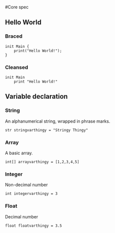 #Core spec
## Hello World
### Braced
	init Main {
		print("Hello World!");
	}
### Cleansed
	init Main
		print "Hello World!"
## Variable declaration
### String
An alphanumerical string, wrapped in phrase marks.

	str stringvarthingy = "Stringy Thingy" 
### Array
A basic array.

	int[] arrayvarthingy = [1,2,3,4,5]
### Integer
Non-decimal number

	int integervarthingy = 3
### Float
Decimal number

	float floatvarthingy = 3.5
